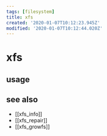 ```yaml
---
tags: [filesystem]
title: xfs
created: '2020-01-07T10:12:23.945Z'
modified: '2020-01-07T10:12:44.020Z'
---
```


# xfs

## usage

## see also
- [[xfs_info]]
- [[xfs_repair]]
- [[xfs_growfs]]
